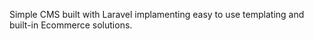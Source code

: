 Simple CMS built with Laravel implamenting easy to use templating and built-in Ecommerce solutions.
